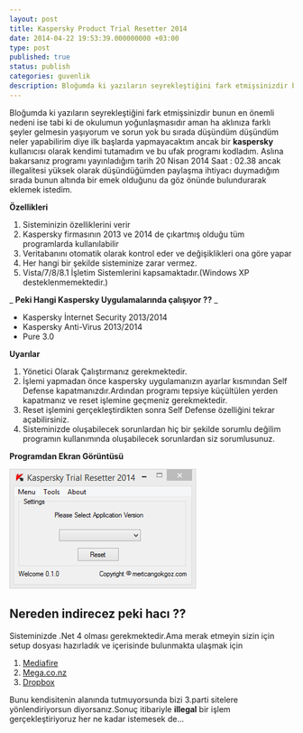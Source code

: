 ```yaml
---
layout: post
title: Kaspersky Product Trial Resetter 2014
date: 2014-04-22 19:53:39.000000000 +03:00
type: post
published: true
status: publish
categories: guvenlik
description: Bloğumda ki yazıların seyrekleştiğini fark etmişsinizdir bunun en önemli nedeni ise tabi ki de okulumun yoğunlaşmasıdır aman ha
---
```

Bloğumda ki yazıların seyrekleştiğini fark etmişsinizdir bunun en önemli nedeni ise tabi ki de okulumun yoğunlaşmasıdır aman ha aklınıza farklı şeyler gelmesin yaşıyorum ve sorun yok bu sırada düşündüm düşündüm neler yapabilirim diye ilk başlarda yapmayacaktım ancak bir **kaspersky** kullanıcısı olarak kendimi tutamadım ve bu ufak programı kodladım. Aslına bakarsanız programı yayınladığım tarih 20 Nisan 2014 Saat : 02.38 ancak illegalitesi yüksek olarak düşündüğümden paylaşma ihtiyacı duymadığım sırada bunun altında bir emek olduğunu da göz önünde bulundurarak eklemek istedim.

**Özellikleri**

1. Sisteminizin özelliklerini verir
2. Kaspersky firmasının 2013 ve 2014 de çıkartmış olduğu tüm programlarda kullanılabilir
3. Veritabanını otomatik olarak kontrol eder ve değişiklikleri ona göre yapar
4. Her hangi bir şekilde sisteminize zarar vermez.
5. Vista/7/8/8.1 İşletim Sistemlerini kapsamaktadır.(Windows XP desteklenmemektedir.)

_ **Peki Hangi Kaspersky Uygulamalarında çalışıyor ??** _

- Kaspersky İnternet Security 2013/2014
- Kaspersky Anti-Virus 2013/2014
- Pure 3.0

**Uyarılar**

1. Yönetici Olarak Çalıştırmanız gerekmektedir.
2. İşlemi yapmadan önce kaspersky uygulamanızın ayarlar kısmından Self Defense kapatmanızdır.Ardından programı tepsiye küçültülen yerden kapatmanız ve reset işlemine geçmeniz gerekmektedir.
3. Reset işlemini gerçekleştirdikten sonra Self Defense özelliğini tekrar açabilirsiniz.
4. Sisteminizde oluşabilecek sorunlardan hiç bir şekilde sorumlu değilim programın kullanımında oluşabilecek sorunlardan siz sorumlusunuz.

**Programdan Ekran Görüntüsü**

![kasperskyproducttrialresetter2014](/assets/kasperskyproducttrialresetter2014.png)

## **Nereden indirecez peki hacı ??**

Sisteminizde .Net 4 olması gerekmektedir.Ama merak etmeyin sizin için setup dosyası hazırladık ve içerisinde bulunmakta ulaşmak için

1. [Mediafire](http://www.mediafire.com/download/zjlmzs4hbfkv763/Kaspersky+Trial+Resetter+2014.rar)
2. [Mega.co.nz](https://mega.co.nz/#!VJJEAaTS!2t0cDnPCjhTFlv2Bd4-up_HCtKyrr249dQp78B4sR5M)
3. [Dropbox](https://www.dropbox.com/s/b6343nwtntlcaum/Kaspersky%20Trial%20Resetter%202014.rar)

Bunu kendisitenin alanında tutmuyorsunda bizi 3.parti sitelere yönlendiriyorsun diyorsanız.Sonuç itibariyle **illegal** bir işlem gerçekleştiriyoruz her ne kadar istemesek de...
